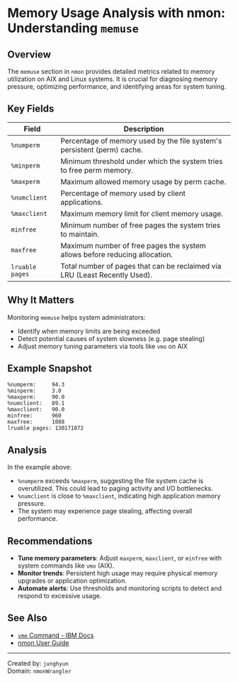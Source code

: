 
# Memory Usage Analysis with nmon: Understanding `memuse`

## Overview

The `memuse` section in `nmon` provides detailed metrics related to memory utilization on AIX and Linux systems. It is crucial for diagnosing memory pressure, optimizing performance, and identifying areas for system tuning.

## Key Fields

| Field          | Description                                                                 |
|----------------|-----------------------------------------------------------------------------|
| `%numperm`     | Percentage of memory used by the file system's persistent (perm) cache.     |
| `%minperm`     | Minimum threshold under which the system tries to free perm memory.         |
| `%maxperm`     | Maximum allowed memory usage by perm cache.                                 |
| `%numclient`   | Percentage of memory used by client applications.                           |
| `%maxclient`   | Maximum memory limit for client memory usage.                               |
| `minfree`      | Minimum number of free pages the system tries to maintain.                  |
| `maxfree`      | Maximum number of free pages the system allows before reducing allocation.  |
| `lruable pages`| Total number of pages that can be reclaimed via LRU (Least Recently Used).  |

## Why It Matters

Monitoring `memuse` helps system administrators:
- Identify when memory limits are being exceeded
- Detect potential causes of system slowness (e.g. page stealing)
- Adjust memory tuning parameters via tools like `vmo` on AIX

## Example Snapshot

```text
%numperm:     94.3
%minperm:     3.0
%maxperm:     90.0
%numclient:   89.1
%maxclient:   90.0
minfree:      960
maxfree:      1088
lruable pages: 130171072
```

## Analysis

In the example above:
- `%numperm` exceeds `%maxperm`, suggesting the file system cache is overutilized. This could lead to paging activity and I/O bottlenecks.
- `%numclient` is close to `%maxclient`, indicating high application memory pressure.
- The system may experience page stealing, affecting overall performance.

## Recommendations

- **Tune memory parameters**: Adjust `maxperm`, `maxclient`, or `minfree` with system commands like `vmo` (AIX).
- **Monitor trends**: Persistent high usage may require physical memory upgrades or application optimization.
- **Automate alerts**: Use thresholds and monitoring scripts to detect and respond to excessive usage.

## See Also

- [`vmo` Command - IBM Docs](https://www.ibm.com/docs/en/aix/7.2?topic=v-vmo-command)
- [nmon User Guide](http://nmon.sourceforge.net/pmwiki.php)

---

Created by: `junghyun`  
Domain: `nmonWrangler`
